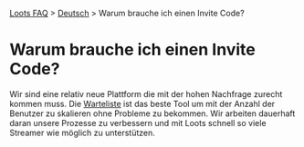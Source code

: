 [Loots FAQ](../../) > [Deutsch](../) > Warum brauche ich einen Invite Code?

# Warum brauche ich einen Invite Code?

Wir sind eine relativ neue Plattform die mit der hohen Nachfrage zurecht kommen muss.
Die [Warteliste](https://loots.com/en/auth/waiting) ist das beste Tool um mit der Anzahl der Benutzer zu 
skalieren ohne Probleme zu bekommen. Wir arbeiten dauerhaft daran unsere Prozesse zu verbessern und mit 
Loots schnell so viele Streamer wie möglich zu unterstützen.
